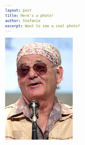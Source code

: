 ```yaml
---
layout: post
title: Here's a photo!
author: Stefanie
excerpt: Want to see a cool photo? 
---
```


![Hello there!](/images/Bill_Murray_by_Gage_Skidmore.jpg)

